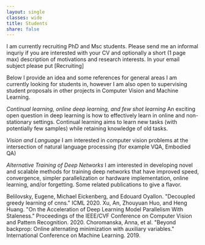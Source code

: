 ```yaml
---
layout: single
classes: wide
title: Students
share: false
---
```


I am currently recruiting PhD and Msc students. Please send me an informal inquriy if you are interested with your CV and optionally a short (1 page max) description of motivations and research interests. In your email subject please put \[Recruiting\]


Below I provide an idea and some references for general areas I am currently looking for students in, however I am also open to supervising student proposals in other projects in Computer Vision and Machine Learning. 


*Continual learning, online deep learning, and few shot learning*
An exciting open question in deep learning is how to effectively learn in online and non-stationary settings. Continual learning aims to learn new tasks (with potentially few samples) while retaining knowledge of old tasks. 


*Vision and Language*
I am interested in computer vision problems at the intersection of natural language processing (for example VQA, Embodied QA)


*Alternative Training of Deep Networks* 
I am interested in developing novel and scalable methods for training deep networks that have improved speed, convergence, simpler parallelization or hardware implementation, online learning, and/or forgetting. Some related publications to give a flavor. 

Belilovsky, Eugene, Michael Eickenberg, and Edouard Oyallon. "Decoupled greedy learning of cnns." ICML 2020.
Xu, An, Zhouyuan Huo, and Heng Huang. "On the Acceleration of Deep Learning Model Parallelism With Staleness." Proceedings of the IEEE/CVF Conference on Computer Vision and Pattern Recognition. 2020.
Choromanska, Anna, et al. "Beyond backprop: Online alternating minimization with auxiliary variables." International Conference on Machine Learning. 2019.
